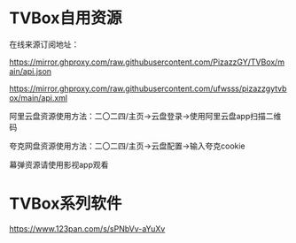 # TVBox自用资源

在线来源订阅地址：

https://mirror.ghproxy.com/raw.githubusercontent.com/PizazzGY/TVBox/main/api.json

https://mirror.ghproxy.com/raw.githubusercontent.com/ufwsss/pizazzgytvbox/main/api.xml

阿里云盘资源使用方法：二〇二四/主页→云盘登录→使用阿里云盘app扫描二维码

夸克网盘资源使用方法：二〇二四/主页→云盘配置→输入夸克cookie

幕弹资源请使用影视app观看

# TVBox系列软件

https://www.123pan.com/s/sPNbVv-aYuXv
